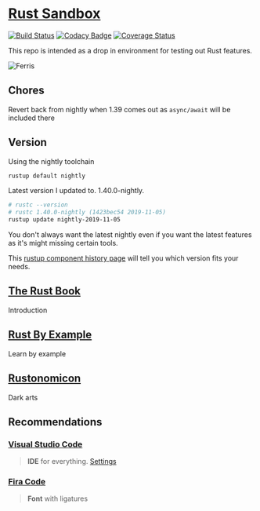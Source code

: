 # [Rust Sandbox](https://www.rust-lang.org/)

[![Build Status](https://travis-ci.com/AlexAegis/rs-sandbox.svg?branch=master)](https://travis-ci.com/AlexAegis/rs-sandbox) [![Codacy Badge](https://api.codacy.com/project/badge/Grade/971fd3cc2aaa4652b378c40d30423f76)](https://www.codacy.com/manual/AlexAegis/rs-sandbox?utm_source=github.com&utm_medium=referral&utm_content=AlexAegis/rs-sandbox&utm_campaign=Badge_Grade) [![Coverage Status](https://img.shields.io/coveralls/github/AlexAegis/rs-sandbox.svg?label=coverage)](https://coveralls.io/github/AlexAegis/advent-of-code?branch=master)

This repo is intended as a drop in environment for testing out Rust features.

![Ferris](https://doc.rust-lang.org/nomicon/img/safeandunsafe.svg)

## Chores

Revert back from nightly when 1.39 comes out as `async/await` will be included there

## Version

Using the nightly toolchain

```bash
rustup default nightly
```

Latest version I updated to. 1.40.0-nightly.

```bash
# rustc --version
# rustc 1.40.0-nightly (1423bec54 2019-11-05)
rustup update nightly-2019-11-05
```

You don't always want the latest nightly even if you want the latest features as it's might missing certain tools.

This [rustup component history page](https://rust-lang.github.io/rustup-components-history/index.html) will tell you which version fits your needs.

## [The Rust Book](https://doc.rust-lang.org/book/)

Introduction

## [Rust By Example](https://doc.rust-lang.org/stable/rust-by-example/)

Learn by example

## [Rustonomicon](https://doc.rust-lang.org/nomicon/)

Dark arts

## Recommendations

### [Visual Studio Code](https://code.visualstudio.com/)

> **IDE** for everything. [Settings](./.vscode/)

### [Fira Code](https://github.com/tonsky/FiraCode)

> **Font** with ligatures
